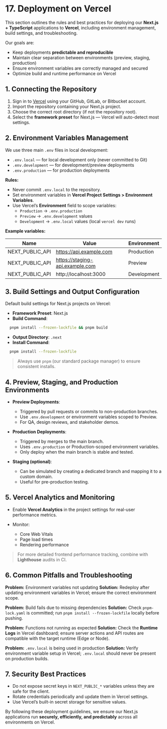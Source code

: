 # 17. Deployment on Vercel

This section outlines the rules and best practices for deploying our **Next.js + TypeScript** applications to **Vercel**, including environment management, build settings, and troubleshooting.

Our goals are:
- Keep deployments **predictable and reproducible**
- Maintain clear separation between environments (preview, staging, production)
- Ensure environment variables are correctly managed and secured
- Optimize build and runtime performance on Vercel


## 1. Connecting the Repository

1. Sign in to [Vercel](https://vercel.com) using your GitHub, GitLab, or Bitbucket account.
2. Import the repository containing your Next.js project.
3. Choose the correct root directory (if not the repository root).
4. Select the **framework preset** for Next.js — Vercel will auto-detect most settings.


## 2. Environment Variables Management

We use three main `.env` files in local development:

- `.env.local` — for local development only (never committed to Git)
- `.env.development` — for development/preview deployments
- `.env.production` — for production deployments

**Rules:**
- Never commit `.env.local` to the repository.
- Set environment variables in **Vercel Project Settings > Environment Variables**.
- Use Vercel’s **Environment** field to scope variables:
  - `Production` → `.env.production`
  - `Preview` → `.env.development` values
  - `Development` → `.env.local` values (local `vercel dev` runs)

**Example variables:**

| Name             | Value                  | Environment |
| ---------------- | ---------------------- | ----------- |
| NEXT_PUBLIC_API  | https://api.example.com| Production  |
| NEXT_PUBLIC_API  | https://staging-api.example.com | Preview  |
| NEXT_PUBLIC_API  | http://localhost:3000  | Development |


## 3. Build Settings and Output Configuration

Default build settings for Next.js projects on Vercel:

- **Framework Preset**: Next.js
- **Build Command**:  
```bash
  pnpm install --frozen-lockfile && pnpm build
````

* **Output Directory**: `.next`
* **Install Command**:

```bash
  pnpm install --frozen-lockfile
```

> Always use `pnpm` (our standard package manager) to ensure consistent installs.


## 4. Preview, Staging, and Production Environments

* **Preview Deployments**:

  * Triggered by pull requests or commits to non-production branches.
  * Use `.env.development` or environment variables scoped to Preview.
  * For QA, design reviews, and stakeholder demos.

* **Production Deployments**:

  * Triggered by merges to the main branch.
  * Uses `.env.production` or Production-scoped environment variables.
  * Only deploy when the main branch is stable and tested.

* **Staging (optional)**:

  * Can be simulated by creating a dedicated branch and mapping it to a custom domain.
  * Useful for pre-production testing.


## 5. Vercel Analytics and Monitoring

* Enable **Vercel Analytics** in the project settings for real-user performance metrics.
* Monitor:

  * Core Web Vitals
  * Page load times
  * Rendering performance

> For more detailed frontend performance tracking, combine with **Lighthouse** audits in CI.


## 6. Common Pitfalls and Troubleshooting

**Problem:** Environment variables not updating
**Solution:** Redeploy after updating environment variables in Vercel; ensure the correct environment scope.

**Problem:** Build fails due to missing dependencies
**Solution:** Check `pnpm-lock.yaml` is committed; run `pnpm install --frozen-lockfile` locally before pushing.

**Problem:** Functions not running as expected
**Solution:** Check the **Runtime Logs** in Vercel dashboard; ensure server actions and API routes are compatible with the target runtime (Edge or Node).

**Problem:** `.env.local` is being used in production
**Solution:** Verify environment variable setup in Vercel; `.env.local` should never be present on production builds.


## 7. Security Best Practices

* Do not expose secret keys in `NEXT_PUBLIC_*` variables unless they are safe for the client.
* Rotate credentials periodically and update them in Vercel settings.
* Use Vercel’s built-in secret storage for sensitive values.


By following these deployment guidelines, we ensure our Next.js applications run **securely, efficiently, and predictably** across all environments on Vercel.
